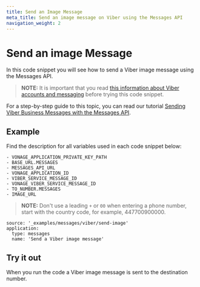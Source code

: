 ```yaml
---
title: Send an Image Message
meta_title: Send an image message on Viber using the Messages API
navigation_weight: 2
---
```


# Send an image Message

In this code snippet you will see how to send a Viber image message using the Messages API.

> **NOTE:** It is important that you read [this information about Viber accounts and messaging](/messages/concepts/viber) before trying this code snippet.

For a step-by-step guide to this topic, you can read our tutorial [Sending Viber Business Messages with the Messages API](/tutorials/sending-viber-service-messages-with-messages-api).

## Example

Find the description for all variables used in each code snippet below:

```snippet_variables
- VONAGE_APPLICATION_PRIVATE_KEY_PATH
- BASE_URL.MESSAGES
- MESSAGES_API_URL
- VONAGE_APPLICATION_ID
- VIBER_SERVICE_MESSAGE_ID
- VONAGE_VIBER_SERVICE_MESSAGE_ID
- TO_NUMBER.MESSAGES
- IMAGE_URL
```

> **NOTE:** Don't use a leading `+` or `00` when entering a phone number, start with the country code, for example, 447700900000.

```code_snippets
source: '_examples/messages/viber/send-image'
application:
  type: messages
  name: 'Send a Viber image message'
```

## Try it out

When you run the code a Viber image message is sent to the destination number.
